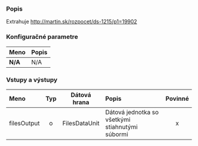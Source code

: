 ### Popis

Extrahuje http://martin.sk/rozpocet/ds-1215/p1=19902

### Konfiguračné parametre

| Meno | Popis |
|:----|:----|
|**N/A** | N/A |

### Vstupy a výstupy ###

|Meno |Typ | Dátová hrana | Popis | Povinné |
|:--------|:------:|:------:|:-------------|:---------------------:|
|filesOutput|o|FilesDataUnit|Dátová jednotka so všetkými stiahnutými súbormi|x|